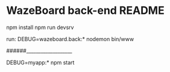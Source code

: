 # WazeBoard back-end README

npm install
npm run devsrv

run:
DEBUG=wazeboard.back:* nodemon bin/www



######___________________

DEBUG=myapp:* npm start